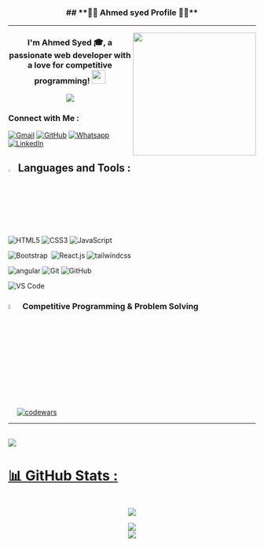 
<h3 align="center">## **🌟🌟 Ahmed syed Profile 🌟🌟**</h3>


---
<img width="250" align="right" src="https://c.tenor.com/_DOBjnGspYAAAAAM/code-coding.gif">

<h3 align="center">
I'm Ahmed Syed 🎓, a passionate web developer with a love for competitive programming!
  <img src="https://media.giphy.com/media/hvRJCLFzcasrR4ia7z/giphy.gif" width="28">
</h3>

<!-- Typing SVG by DenverCoder1 - https://github.com/DenverCoder1/readme-typing-svg -->
<p align="center">
  <a href="https://github.com/DenverCoder1/readme-typing-svg"><img src="https://readme-typing-svg.herokuapp.com/?lines=.Front-End-Developer%20;Always%20learning%20new%20things&font=Fira%20Code&center=true&width=440&height=45&color=f75c7e&vCenter=true&size=22"></a>
</p> 


### Connect with Me :

<a href="mailto:jodat.ahmedsyed@gmail.com"><img  src="https://img.shields.io/badge/gmail-%23EA4335.svg?style=plastic&logo=gmail&logoColor=white" alt="Gmail"/></a>
	<a href="https://github.com/kirito0san"><img src="https://img.shields.io/badge/github-%23181717.svg?style=plastic&logo=github&logoColor=white" alt="GitHub"/></a>
	<a href="https://wa.me/0201119089816"><img src="https://img.shields.io/badge/whatsapp-%2325D366.svg?style=plastic&logo=whatsapp&logoColor=white" alt="Whatsapp"/></a>
	<a href="https://www.linkedin.com/in/ahmed-fathy-05114a257/"><img src="https://img.shields.io/badge/linkedin-%230A66C2.svg?style=plastic&logo=linkedin&logoColor=white" alt="LinkedIn"/></a>



## <img src="https://media2.giphy.com/media/QssGEmpkyEOhBCb7e1/giphy.gif?cid=ecf05e47a0n3gi1bfqntqmob8g9aid1oyj2wr3ds3mg700bl&rid=giphy.gif" width ="3%"> Languages and Tools :
![HTML5](https://img.shields.io/badge/-HTML5-%23E44D27?style=flat-square&logo=html5&logoColor=ffffff)
![CSS3](https://img.shields.io/badge/-CSS3-%231572B6?style=flat-square&logo=css3)
![JavaScript](https://img.shields.io/badge/-JavaScript-black?style=flat-square&logo=javascript)

![Bootstrap](https://img.shields.io/badge/-Bootstrap%20-05122A?style=flat&logo=Bootstrap)&nbsp;
![React.js](https://img.shields.io/badge/-React-05122A?style=flat&logo=react)
![tailwindcss](https://img.shields.io/badge/-tailwindcss-05122A?style=flat&logo=tailwindcss)

![angular](https://img.shields.io/badge/-Angular-801189?style=flat&logo=angular)
![Git](https://img.shields.io/badge/-Git-%23F05032?style=flat-square&logo=git&logoColor=%23ffffff)
![GitHub](https://img.shields.io/badge/-GitHub-181717?style=flat-square&logo=github)

![VS Code](http://img.shields.io/badge/-VS%20Code-007ACC?style=flat-square&logo=visual-studio-code&logoColor=ffffff)

 ### <img src = "https://github.com/7oSkaaa/7oSkaaa/blob/main/Images/CP_PS.gif?raw=true" width=5%> Competitive Programming & Problem Solving
  &emsp;
    <a href="#"><img alt = "codewars" src="https://img.shields.io/badge/codewars%20-%23bb432c.svg?style=plastic&logo=codewars&logoColor=white" /></a>	

---
<br>
<a href="https://komarev.com/ghpvc/?username=kirito0san&style=for-the-badge">
    <img src="https://komarev.com/ghpvc/?username=kirito0san&style=for-the-badge">
<br> 
	
# 📊 GitHub Stats :

<div style="text-align: center; margin: 2px; padding: 5px;">

![](https://github-readme-stats.vercel.app/api/top-langs/?username=kirito0san&theme=react&hide_border=false&include_all_commits=true&count_private=false&layout=compact)

![](https://github-readme-stats.vercel.app/api?username=kirito0san&theme=react&hide_border=false&include_all_commits=true&count_private=false)<br/>
![](https://github-readme-streak-stats.herokuapp.com/?user=kirito0san&theme=react&hide_border=false)<br/>

</div>
